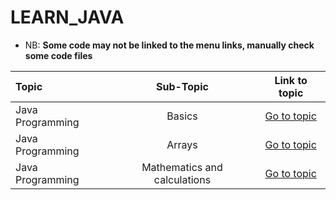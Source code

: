 # LEARN_JAVA

- NB: **Some code may not be linked to the menu links, manually check some code files**
 
Topic | Sub-Topic | Link to topic
:-- | :--: | :--: 
Java Programming | Basics | [Go to topic](./TOPICS/BASICS)
Java Programming | Arrays | [Go to topic](./TOPICS/ARRAYS)
Java Programming | Mathematics and calculations | [Go to topic](./TOPICS/CALCULATION)
